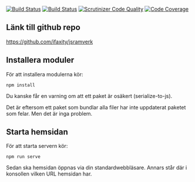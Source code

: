 [![Build Status](https://travis-ci.org/iFaxity/jsramverk.svg?branch=master)](https://travis-ci.org/iFaxity/jsramverk)
[![Build Status](https://scrutinizer-ci.com/g/iFaxity/jsramverk/badges/build.png?b=master)](https://scrutinizer-ci.com/g/iFaxity/jsramverk/build-status/master)
[![Scrutinizer Code Quality](https://scrutinizer-ci.com/g/iFaxity/jsramverk/badges/quality-score.png?b=master)](https://scrutinizer-ci.com/g/iFaxity/jsramverk/?branch=master)
[![Code Coverage](https://scrutinizer-ci.com/g/iFaxity/jsramverk/badges/coverage.png?b=master)](https://scrutinizer-ci.com/g/iFaxity/jsramverk/?branch=master)

## Länk till github repo

https://github.com/ifaxity/jsramverk

## Installera moduler

För att installera modulerna kör:

`npm install`

Du kanske får en varning om att ett paket är osäkert (serialize-to-js).

Det är eftersom ett paket som bundlar alla filer har inte uppdaterat paketet som felar.
Men det är inga problem.

## Starta hemsidan

För att starta servern kör:

`npm run serve`

Sedan ska hemsidan öppnas via din standardwebbläsare.
Annars står där i konsollen vilken URL hemsidan har.
